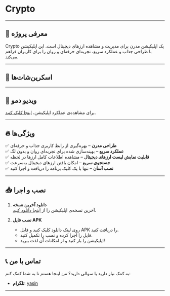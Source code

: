 # Crypto

---

## 🚀 معرفی پروژه

Crypto یک اپلیکیشن مدرن برای مدیریت و مشاهده ارزهای دیجیتال است. 
این اپلیکیشن با طراحی جذاب و عملکرد سریع، تجربه‌ای حرفه‌ای و روان را برای کاربران فراهم می‌کند.

---

## 📸 اسکرین‌شات‌ها

---

## 🎥 ویدیو دمو

برای مشاهده‌ی عملکرد اپلیکیشن، [اینجا کلیک کنید](https://raw.githubusercontent.com/yasinowo/Crypto/refs/heads/main/Screenrecorder-2025-02-07-13-51-43-535.mp4).

---

## 🔥 ویژگی‌ها

✅ **طراحی مدرن** – بهره‌گیری از رابط کاربری جذاب و حرفه‌ای  
✅ **عملکرد سریع** – بهینه‌سازی شده برای تجربه‌ای روان و بدون لگ  
✅ **قابلیت نمایش لیست ارزهای دیجیتال** – مشاهده اطلاعات کامل ارزها در لحظه  
✅ **جستجوی سریع** – امکان یافتن ارزهای دیجیتال به‌سرعت  
✅ **نصب آسان** – تنها با یک کلیک برنامه را دریافت و اجرا کنید  

---

## 📥 نصب و اجرا

1. **دانلود آخرین نسخه**  
   آخرین نسخه‌ی اپلیکیشن را از [اینجا دانلود کنید](https://raw.githubusercontent.com/yasinowo/Crypto/refs/heads/main/cryptolist.apk).

2. **نصب فایل APK**  
   - روی لینک دانلود کلیک کنید و فایل APK را دریافت کنید.  
   - فایل را اجرا کرده و نصب را تکمیل کنید.  
   - اپلیکیشن را باز کنید و از امکانات آن لذت ببرید!  

---

## 📞 تماس با من

به کمک نیاز دارید یا سوالی دارید؟ من اینجا هستم تا به شما کمک کنم:

- **تلگرام**: [yasin](https://t.me/yasinid)

---
